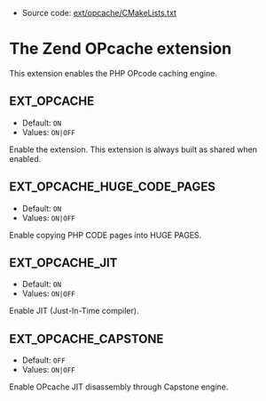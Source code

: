 <!-- This is auto-generated file. -->
* Source code: [ext/opcache/CMakeLists.txt](https://github.com/petk/php-build-system/blob/master/cmake/ext/opcache/CMakeLists.txt)

# The Zend OPcache extension

This extension enables the PHP OPcode caching engine.

## EXT_OPCACHE

* Default: `ON`
* Values: `ON|OFF`

Enable the extension. This extension is always built as shared when enabled.

## EXT_OPCACHE_HUGE_CODE_PAGES

* Default: `ON`
* Values: `ON|OFF`

Enable copying PHP CODE pages into HUGE PAGES.

## EXT_OPCACHE_JIT

* Default: `ON`
* Values: `ON|OFF`

Enable JIT (Just-In-Time compiler).

## EXT_OPCACHE_CAPSTONE

* Default: `OFF`
* Values: `ON|OFF`

Enable OPcache JIT disassembly through Capstone engine.
